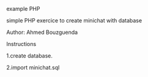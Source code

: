 example PHP

simple PHP exercice to create minichat with database 

Author: Ahmed Bouzguenda

Instructions

1.create database.

2.import minichat.sql
